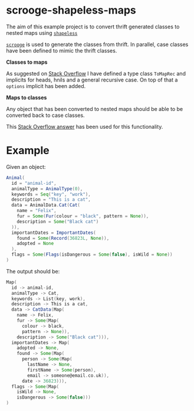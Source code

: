 # scrooge-shapeless-maps

The aim of this example project is to convert thrift generated classes to nested maps using [`shapeless`](https://github.com/milessabin/shapeless)

[`scrooge`](https://github.com/twitter/scrooge) is used to generate the classes from thrift.
In parallel, case classes have been defined to mimic the thrift classes.

**Classes to maps**

As suggested on [Stack Overflow](http://stackoverflow.com/a/31638390) I have defined a type class `ToMapRec` and implicits for heads, hnils and a general recursive case. On top of that a `options` implicit has been added.

**Maps to classes**

Any object that has been converted to nested maps should be able to be converted back to case classes.

This [Stack Overflow answer](http://stackoverflow.com/a/31641779) has been used for this functionality.

# Example
Given an object:
```scala
Animal(
  id = "animal-id",
  animalType = AnimalType(0),
  keywords = Seq("key", "work"),
  description = "This is a cat",
  data = AnimalData.Cat(Cat(
    name = "Felix",
    fur = Some(Fur(colour = "black", pattern = None)),
    description = Some("Black cat")
  )),
  importantDates = ImportantDates(
    found = Some(Record(36823L, None)),
    adopted = None
  ),
  flags = Some(Flags(isDangerous = Some(false), isWild = None))
)
```
The output should be:
```scala
Map(
  id -> animal-id, 
  animalType -> Cat,
  keywords -> List(key, work),
  description -> This is a cat,
  data -> CatData(Map(
    name -> Felix,
    fur -> Some(Map(
      colour -> black,
      pattern -> None)),
    description -> Some("Black cat"))),
  importantDates -> Map(
    adopted -> None, 
    found -> Some(Map(
      person -> Some(Map(
        lastName -> None, 
        firstName -> Some(person), 
        email -> someone@email.co.uk)), 
      date -> 36823))),
  flags -> Some(Map(
    isWild -> None, 
    isDangerous -> Some(false)))
)
```
